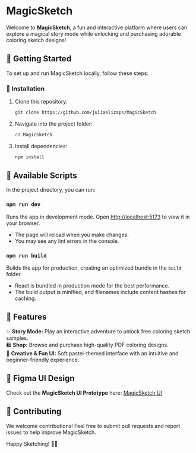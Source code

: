 # MagicSketch

Welcome to **MagicSketch**, a fun and interactive platform where users can explore a magical story mode while unlocking and purchasing adorable coloring sketch designs!

## 🚀 Getting Started

To set up and run MagicSketch locally, follow these steps:

### 🔧 Installation
1. Clone this repository:
   ```sh
   git clone https://github.com/juliaelizaps/MagicSketch
   ```
2. Navigate into the project folder:
   ```sh
   cd MagicSketch
   ```
3. Install dependencies:
   ```sh
   npm install
   ```

## 🎨 Available Scripts

In the project directory, you can run:

### `npm run dev`
Runs the app in development mode. Open [http://localhost:5173](http://localhost:5173) to view it in your browser.

- The page will reload when you make changes.
- You may see any lint errors in the console.

### `npm run build`
Builds the app for production, creating an optimized bundle in the `build` folder.

- React is bundled in production mode for the best performance.
- The build output is minified, and filenames include content hashes for caching.

## 🌟 Features
✨ **Story Mode:** Play an interactive adventure to unlock free coloring sketch samples.  
🛍 **Shop:** Browse and purchase high-quality PDF coloring designs.  
🎨 **Creative & Fun UI:** Soft pastel-themed interface with an intuitive and beginner-friendly experience.  

## 🎨 Figma UI Design
Check out the **MagicSketch UI Prototype** here: [MagicSketch UI](https://www.figma.com/proto/zhp2lepIzqw3uIvbXS5zIz/MagicScketch-UI-2?node-id=1-63&p=f&t=H3XdL7coLCWGM6pk-0&scaling=min-zoom&content-scaling=fixed&page-id=0%3A1)

## 🤝 Contributing
We welcome contributions! Feel free to submit pull requests and report issues to help improve MagicSketch.

Happy Sketching! 🎨✨
